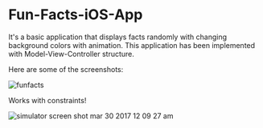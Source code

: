 # Fun-Facts-iOS-App
It's a basic application that displays facts randomly with changing background colors with animation. This application has been implemented with Model-View-Controller structure.

Here are some of the screenshots:

![funfacts](https://cloud.githubusercontent.com/assets/26324291/24491731/65e50d22-14dd-11e7-9ca2-b9f9adcfa600.gif)

Works with constraints!

![simulator screen shot mar 30 2017 12 09 27 am](https://cloud.githubusercontent.com/assets/26324291/24491730/6449ae64-14dd-11e7-9e5f-4f3a59ceda7f.png)
